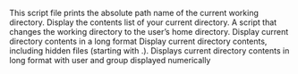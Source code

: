 This script file prints the absolute path name of the current working directory.
Display the contents list of your current directory.
A script that changes the working directory to the user’s home directory.
Display current directory contents in a long format
Display current directory contents, including hidden files (starting with .).
Displays current directory contents in long format with user and group displayed numerically
